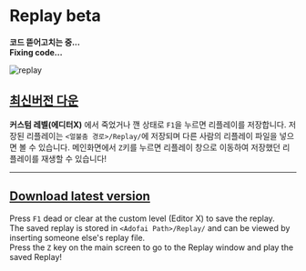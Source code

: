 # Replay beta 
**코드 뜯어고치는 중...**    
**Fixing code...**    

![replay](https://github.com/NoBrain0917/Replay/blob/master/replay.png?raw=true)

## [최신버전 다운](https://github.com/NoBrain0917/Replay/releases)

**커스텀 레벨(에디터X)** 에서 죽었거나 깬 상태로 ```F1```을 누르면 리플레이를 저장합니다.
저장된 리플레이는 ```<얼불춤 경로>/Replay/```에 저장되며 다른 사람의 리플레이 파일을 넣으면 볼 수 있습니다.
메인화면에서 ```Z```키를 누르면 리플레이 창으로 이동하여 저장했던 리플레이를 재생할 수 있습니다!

---

## [Download latest version](https://github.com/NoBrain0917/Replay/releases)

Press ``F1`` dead or clear at the custom level (Editor X) to save the replay.    
The saved replay is stored in `<Adofai Path>/Replay/` and can be viewed by inserting someone else's replay file.    
Press the ``Z`` key on the main screen to go to the Replay window and play the saved Replay!   

